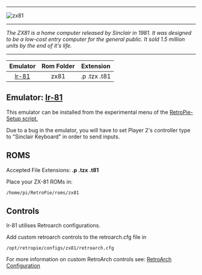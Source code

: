 ***
![zx81](https://user-images.githubusercontent.com/22881403/41500759-734cd052-715d-11e8-9177-2732ee91152c.png)
***
_The ZX81 is a home computer released by Sinclair in 1981.  It was designed to be a low-cost entry computer for the general public.  It sold 1.5 million units by the end of it's life._
***

| Emulator | Rom Folder | Extension |
| :---: | :---: | :---: |
| [lr-81](https://github.com/libretro/81-libretro) | zx81 | .p .tzx .t81 |

## Emulator: [lr-81](https://github.com/libretro/81-libretro)
This emulator can be installed from the experimental menu of the [RetroPie-Setup script.](https://github.com/RetroPie/RetroPie-Setup/wiki/Updating-RetroPie#using-the-retropie-setup-script)

Due to a bug in the emulator, you will have to set Player 2's controller type to "Sinclair Keyboard" in order to send inputs.

## ROMS

Accepted File Extensions: **.p .tzx .t81** 

Place your ZX-81 ROMs in:
```
/home/pi/RetroPie/roms/zx81
```

## Controls

lr-81 utilises Retroarch configurations.

Add custom retroarch controls to the retroarch.cfg file in
```shell
/opt/retropie/configs/zx81/retroarch.cfg
```
For more information on custom RetroArch controls see: [RetroArch Configuration](RetroArch-Configuration)